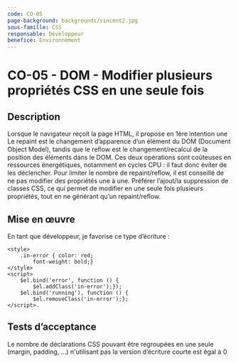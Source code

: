 ```yaml
---
code: CO-05
page-background: backgrounds/vincent2.jpg
sous-famille: CSS
responsable: Développeur
benefice: Environnement
---
```

# CO-05 - DOM - Modifier plusieurs propriétés CSS en une seule fois

## Description

Lorsque le navigateur reçoit la page HTML, il propose en 1ère intention une
Le repaint est le changement d’apparence d’un élément du DOM (Document Object Model), tandis que le reﬂow est le changement/recalcul de la position des éléments dans le DOM. Ces deux opérations sont coûteuses en ressources énergétiques, notamment en cycles CPU : il faut donc éviter de les déclencher.
Pour limiter le nombre de repaint/reﬂow, il est conseillé de ne pas modifier des propriétés une à une. Préférer l’ajout/la suppression de classes CSS, ce qui permet de modifier en une seule fois plusieurs propriétés, tout en ne générant qu’un repaint/reﬂow.

## Mise en œuvre

En tant que développeur, je favorise ce type d’écriture :

```
<style>
    .in-error { color: red;
        font-weight: bold;}
</style>
<script>
    $el.bind('error', function () {
        $el.addClass('in-error');});
    $el.bind('running'), function () {
        $el.removeClass('in-error');};
</script>.
```

## Tests d’acceptance

Le nombre de déclarations CSS pouvant être regroupées en une seule (margin, padding, ...) n'utilisant pas la version d’écriture courte est égal à 0
